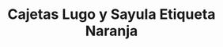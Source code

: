 ---
title: "Cajetas Lugo y Sayula Etiqueta Naranja"
url: /sayula/cajetas-lugo-y-sayula-etiqueta-naranja/
shop: Süßwaren
---